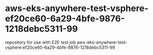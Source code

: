 # aws-eks-anywhere-test-vsphere-ef20ce60-6a29-4bfe-9876-1218debc5311-99
repository for use with E2E test job aws-eks-anywhere-test-vsphere:ef20ce60-6a29-4bfe-9876-1218debc5311-99
